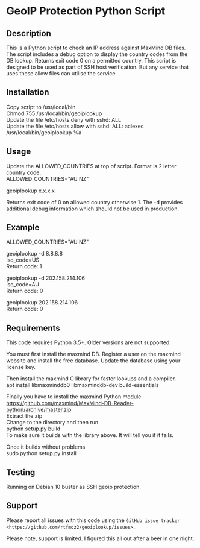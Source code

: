 GeoIP Protection Python Script
==========================================

Description
-----------

This is a Python script to check an IP address against MaxMind DB files. The script 
includes a debug option to display the country codes from the DB lookup. Returns exit 
code 0 on a permitted country. This script is designed to be used as part of SSH host
verification. But any service that uses these allow files can utilise the service.

Installation
------------

Copy script to /usr/local/bin<br>
Chmod 755 /usr/local/bin/geoiplookup<br>
Update the file /etc/hosts.deny with sshd: ALL<br>
Update the file /etc/hosts.allow with sshd: ALL: aclexec /usr/local/bin/geoiplookup %a

Usage
-----

Update the ALLOWED_COUNTRIES at top of script. Format is 2 letter country code. <br>
ALLOWED_COUNTRIES="AU NZ"

geoiplookup x.x.x.x

Returns exit code of 0 on allowed country otherwise 1. The -d provides additional debug 
information which should not be used in production.

Example
-------

ALLOWED_COUNTRIES="AU NZ"

geoiplookup -d 8.8.8.8<br>
iso_code=US<br>
Return code: 1

geoiplookup -d 202.158.214.106<br>
iso_code=AU<br>
Return code: 0

geoiplookup 202.158.214.106<br>
Return code: 0

Requirements
------------

This code requires Python 3.5+. Older versions are not supported.

You must first install the maxmind DB. Register a user on the maxmind 
website and install the free database. Update the database using your license key.

Then install the maxmind C library for faster lookups and a compiler. <br>
apt install libmaxminddb0 libmaxminddb-dev build-essentials

Finally you have to install the maxmind Python module<br>
https://github.com/maxmind/MaxMind-DB-Reader-python/archive/master.zip<br>
Extract the zip<br>
Change to the directory and then run<br>
python setup.py build<br>
To make sure it builds with the library above. It will tell you if it fails.

Once it builds without problems<br>
sudo python setup.py install

Testing
-------
Running on Debian 10 buster as SSH geoip protection.

Support
-------

Please report all issues with this code using the `GitHub issue tracker
<https://github.com/rtfmoz2/geoiplookup/issues>`_

Please note, support is limited. I figured this all out after a beer in one night.

